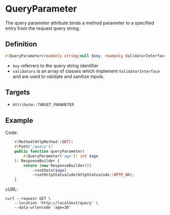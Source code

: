 # QueryParameter

The query parameter attribute binds a method parameter to a specified entry from the request query string.

## Definition
```php
#[QueryParameter(readonly string|null $key, readonly ValidatorInterface[] $validators = [])]
```

- `key` referrers to the query string identifier
- `validators` is an array of classes which implement `ValidatorInterface` and are used to validate and sanitize inputs.

## Targets

- `Attribute::TARGET_PARAMETER`

## Example

Code:
```php
    #[Method(HttpMethod::GET)]
    #[Path('/query')]
    public function queryParameter(
        #[QueryParameter('age')] int $age
    ): ResponseBuilder {
        return (new ResponseBuilder())
            ->setData($age)
            ->setHttpStatusCode(HttpStatusCode::HTTP_OK);
    }
```

cURL:
```shell
curl --request GET \
    --location 'http://localhost/query' \
    --data-urlencode 'age=30'
```
